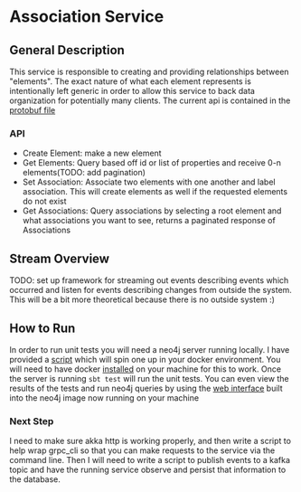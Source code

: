 # Association Service
## General Description 
This service is responsible to creating and providing relationships between "elements".  The exact nature of what each element
represents is intentionally left generic in order to allow this service to back data organization for potentially many clients.
The current api is contained in the [protobuf file](src/main/protobuf/associations/association_service.proto)
### API
- Create Element: make a new element
- Get Elements: Query based off id or list of properties and receive 0-n elements(TODO: add pagination)
- Set Association: Associate two elements with one another and label association.  This will create elements as well if the 
requested elements do not exist
- Get Associations: Query associations by selecting a root element and what associations you want to see, returns a paginated 
response of Associations

## Stream Overview
TODO: set up framework for streaming out events describing events which occurred and listen for events describing changes from outside the system.
This will be a bit more theoretical because there is no outside system :)

## How to Run
In order to run unit tests you will need a neo4j server running locally.  I have provided a [script](docker_environment.sh) which 
will spin one up in your docker environment.  You will need to have docker [installed](https://docs.docker.com/get-docker/) 
on your machine for this to work.  Once the server is running `sbt test` will run the unit tests.  You can even view the results of the tests
and run neo4j queries by using the [web interface](http://localhost:7474/browser/) built into the neo4j image now running on your machine
### Next Step
I need to make sure akka http is working properly, and then write a script to help wrap grpc_cli so that you can make requests to the 
service via the command line.  Then I will need to write a script to publish events to a kafka topic and have the running service observe and
persist that information to the database.
